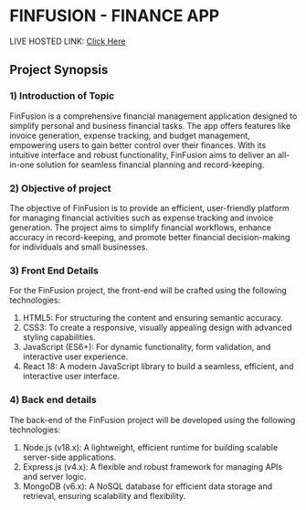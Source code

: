 # FINFUSION - FINANCE APP

LIVE HOSTED LINK: [Click Here](https://finfusion-frontend.onrender.com/login)

## Project Synopsis

### 1) Introduction of Topic
FinFusion is a comprehensive financial management application designed to simplify personal and
business financial tasks. The app offers features like invoice generation, expense tracking, and
budget management, empowering users to gain better control over their finances. With its intuitive
interface and robust functionality, FinFusion aims to deliver an all-in-one solution for seamless
financial planning and record-keeping.

### 2) Objective of project
The objective of FinFusion is to provide an efficient, user-friendly platform for managing financial
activities such as expense tracking and invoice generation. The project aims to simplify financial
workflows, enhance accuracy in record-keeping, and promote better financial decision-making for
individuals and small businesses.
### 3) Front End Details
For the FinFusion project, the front-end will be crafted using the following technologies:
1. HTML5: For structuring the content and ensuring semantic accuracy.
2. CSS3: To create a responsive, visually appealing design with advanced styling capabilities.
3. JavaScript (ES6+): For dynamic functionality, form validation, and interactive user
experience.
4. React 18: A modern JavaScript library to build a seamless, efficient, and interactive user
interface.
### 4) Back end details
The back-end of the FinFusion project will be developed using the following technologies:
1. Node.js (v18.x): A lightweight, efficient runtime for building scalable server-side
applications.
2. Express.js (v4.x): A flexible and robust framework for managing APIs and server logic.
3. MongoDB (v6.x): A NoSQL database for efficient data storage and retrieval, ensuring
scalability and flexibility.